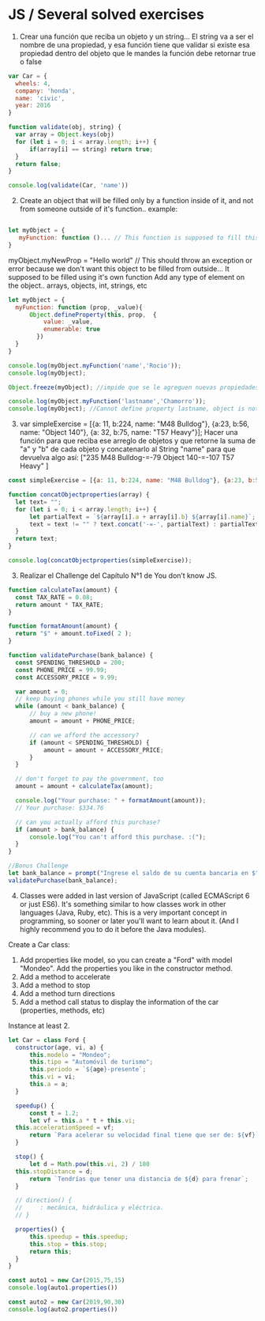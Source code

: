 # JS / Several solved exercises
1. Crear una función que reciba un objeto y un string…
El string va a ser el nombre de una propiedad, y 
esa función tiene que validar si existe esa propiedad dentro del objeto que le mandes
la función debe retornar true o false
  ```js
  var Car = {
    wheels: 4,
    company: 'honda',
    name: 'civic',
    year: 2016
}

function validate(obj, string) {
    var array = Object.keys(obj)
    for (let i = 0; i < array.length; i++) {
        if(array[i] == string) return true;
    }
    return false;
}

console.log(validate(Car, 'name'))
  ```
2. Create an object that will be filled only by a function inside of it, 
and not from someone outside of it's function.. example:
 ```js

let myObject = {
    myFunction: function ()... // This function is supposed to fill this object
}
  ```
 myObject.myNewProp = "Hello world" // This should throw an exception or error because we don't want this object to be filled from outside... 
It supposed to be filled using it's own function
Add any type of element on the object.. arrays, objects, int, strings, etc
  ```js
let myObject = {
    myFunction: function (prop, _value){
        Object.defineProperty(this, prop,  {
            value: _value,
            enumerable: true
          })
    }
}

console.log(myObject.myFunction('name','Rocio'));
console.log(myObject);

Object.freeze(myObject); //impide que se le agreguen nuevas propiedades,..etc.

console.log(myObject.myFunction('lastname','Chamorro'));
console.log(myObject); //Cannot define property lastname, object is not extensible
  ```
3. var simpleExercise = [{a: 11, b:224, name: "M48 Bulldog"}, {a:23, b:56, name: "Object 140"}, {a: 32, b:75, name: "T57 Heavy"}];
Hacer una función para que reciba ese arreglo de objetos
y que retorne la suma de "a" y "b" de cada objeto y concatenarlo 
al String "name" para que devuelva algo así:
["235 M48 Bulldog-=-79 Object 140-=-107 T57 Heavy" ]
  ```js
  const simpleExercise = [{a: 11, b:224, name: "M48 Bulldog"}, {a:23, b:56, name: "Object 140"}, {a: 32, b:75, name: "T57 Heavy"}];

function concatObjectproperties(array) {
    let text= "";
    for (let i = 0; i < array.length; i++) {
        let partialText = `${array[i].a + array[i].b} ${array[i].name}`;
        text = text != "" ? text.concat('-=-', partialText) : partialText;
    }
    return text;
}

console.log(concatObjectproperties(simpleExercise));
  ```
3.  Realizar el Challenge del Capítulo N°1 de You don’t know JS.
  ```js
  function calculateTax(amount) {
    const TAX_RATE = 0.08;
	return amount * TAX_RATE;
}

function formatAmount(amount) {
	return "$" + amount.toFixed( 2 );
}

function validatePurchase(bank_balance) {
    const SPENDING_THRESHOLD = 200;
    const PHONE_PRICE = 99.99;
    const ACCESSORY_PRICE = 9.99;

    var amount = 0;
    // keep buying phones while you still have money
    while (amount < bank_balance) {
        // buy a new phone!
        amount = amount + PHONE_PRICE;

        // can we afford the accessory?
        if (amount < SPENDING_THRESHOLD) {
            amount = amount + ACCESSORY_PRICE;
        }
    }

    // don't forget to pay the government, too
    amount = amount + calculateTax(amount);

    console.log("Your purchase: " + formatAmount(amount));
    // Your purchase: $334.76

    // can you actually afford this purchase?
    if (amount > bank_balance) {
        console.log("You can't afford this purchase. :(");
    }
}

//Bonus Challenge
let bank_balance = prompt("Ingrese el saldo de su cuenta bancaria en $");
validatePurchase(bank_balance);

  ```
4.  Classes were added in last version of JavaScript (called ECMAScript 6 or just ES6). It's something similar to how classes work in other languages (Java, Ruby, etc). This is a 	very important concept in programming, so sooner or later you'll want to learn about it. (And I highly recommend you to do it before the Java modules).


Create a  Car class:

1) Add properties like model, so you can create a "Ford" with model "Mondeo". Add the properties you like in the constructor method.
2) Add a method to accelerate
3) Add a method to stop
4) Add a method turn directions
5) Add a method call status to display the information of the car (properties, methods, etc)

Instance at least 2.
  ```js
  let Car = class Ford {
    constructor(age, vi, a) {
        this.modelo = "Mondeo";
        this.tipo = "Automóvil de turismo";
        this.periodo = `${age}-presente`;
        this.vi = vi;
        this.a = a;
    }

    speedup() {
        const t = 1.2;
        let vf = this.a * t + this.vi;
	this.accelerationSpeed = vf;
        return `Para acelerar su velocidad final tiene que ser de: ${vf}`;
    }

    stop() {
        let d = Math.pow(this.vi, 2) / 180
	this.stopDistance = d;
        return `Tendrías que tener una distancia de ${d} para frenar`;
    }

    // direction() {
    //     : mecánica, hidráulica y eléctrica.
    // }

    properties() {
    	this.speedup = this.speedup;
        this.stop = this.stop;
        return this;
    }
}

const auto1 = new Car(2015,75,15)
console.log(auto1.properties())

const auto2 = new Car(2019,90,30)
console.log(auto2.properties())

  ```

